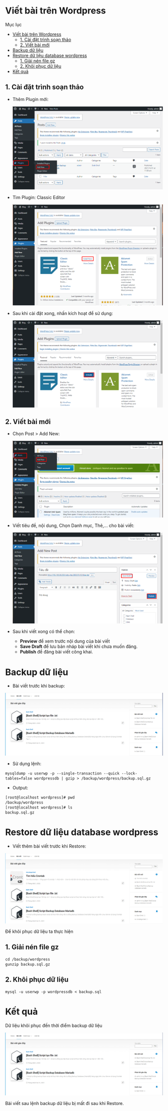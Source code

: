 # Viết bài trên Wordpress

Mục lục
- [Viết bài trên Wordpress](#viết-bài-trên-wordpress)
  - [1. Cài đặt trình soạn thảo](#1-cài-đặt-trình-soạn-thảo)
  - [2. Viết bài mới](#2-viết-bài-mới)
- [Backup dữ liệu](#backup-dữ-liệu)
- [Restore dữ liệu database wordpress](#restore-dữ-liệu-database-wordpress)
  - [1. Giải nén file gz](#1-giải-nén-file-gz)
  - [2. Khôi phục dữ liệu](#2-khôi-phục-dữ-liệu)
- [Kết quả](#kết-quả)

## 1. Cài đặt trình soạn thảo

- Thêm Plugin mới:

  ![](/Linux-Basic/image/plug.png)

- Tìm Plugin: Classic Editor
  
  ![](/Linux-Basic/image/installedit.png)

- Sau khi cài đặt xong, nhấn kích hoạt để sử dụng:
  
  ![](/Linux-Basic/image/activeedit.png)

## 2. Viết bài mới

- Chọn Post > Add New:
  
  ![](/Linux-Basic/image/postwp.png)

- Viết tiêu đề, nội dung, Chọn Danh mục, Thẻ,... cho bài viết:
  
  ![](/Linux-Basic/image/public.png)

- Sau khi viết xong có thể chọn:
  - **Preview** để xem trước nội dung của bài viết
  - **Save Draft** để lưu bản nháp bài viết khi chưa muốn đăng.
  - **Publish** để đăng bài viết công khai.

# Backup dữ liệu
- Bài viết trước khi backup:

![](/Linux-Basic/image/dulieutruockhibackup.png)

- Sử dụng lệnh:
```
mysqldump -u userwp -p --single-transaction --quick --lock-tables=false wordpressdb | gzip > /backup/wordpress/backup.sql.gz
```
- Output:
```
[root@localhost wordpress]# pwd
/backup/wordpress
[root@localhost wordpress]# ls
backup.sql.gz
```

# Restore dữ liệu database wordpress
- Viết thêm bài viết trước khi Restore:

![](../image/baiviettruockhikhoiphuc.png)

Để khôi phục dữ liệu ta thực hiện

## 1. Giải nén file gz
```
cd /backup/wordpress
gunzip backup.sql.gz
```
## 2. Khôi phục dữ liệu
```
mysql -u userwp -p wordpressdb < backup.sql
```
# Kết quả
Dữ liệu khôi phục đến thời điểm backup dữ liệu

![](../image/baivietsaukhoiphuc.png)

Bài viết sau lệnh backup dữ liệu bị mất đi sau khi Restore.